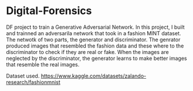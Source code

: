 # Digital-Forensics
DF project to train a Generative Adversarial Network. In this project, I built and trainned an adversarila network that took in a fashion MINT dataset.
The netwotk of two parts, the generator and discriminator. The genrator produced images that resembled the fashion data and these where to the discriminator to check if they are real or fake.
When the images are neglected by the discriminator, the generator learns to make better images that resemble the real images.

Dataset used. https://www.kaggle.com/datasets/zalando-research/fashionmnist
